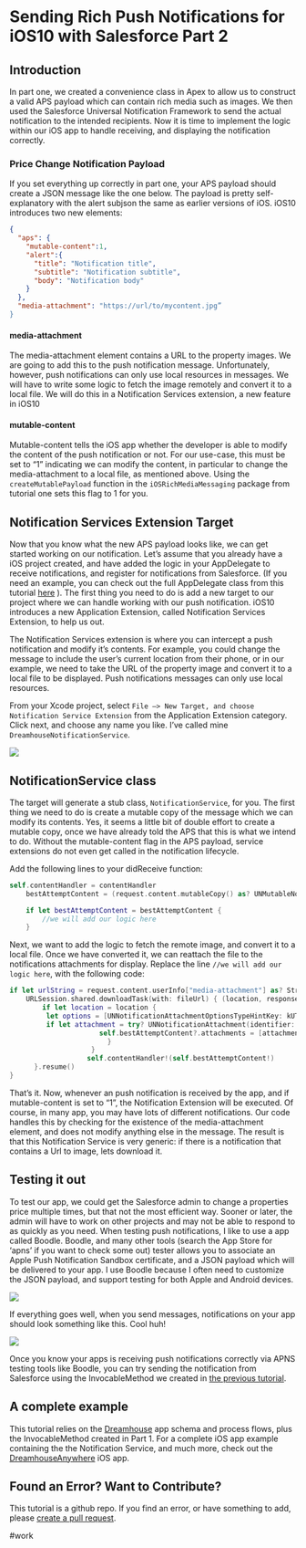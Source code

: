 # Sending Rich Push Notifications for iOS10 with Salesforce Part 2

## Introduction
In part one, we created a convenience class in Apex to allow us to construct a valid APS payload which can contain rich media such as images. We then used the Salesforce Universal Notification Framework to send the actual notification to the intended recipients. Now it is time to implement the logic within our iOS app to handle receiving, and displaying the notification correctly.

### Price Change Notification Payload
If you set everything up correctly in part one, your APS payload should create a JSON message like the one below. The payload is pretty self-explanatory with the alert subjson the same as earlier versions of iOS. iOS10 introduces two new elements:
```json
{
  "aps": {
    "mutable-content":1,
    "alert":{
      "title": "Notification title",
      "subtitle": "Notification subtitle",
      "body": "Notification body"
    }
  },
  "media-attachment": "https://url/to/mycontent.jpg”
}
```

#### media-attachment
The media-attachment element contains a URL to the property images. We are going to add this to the push notification message. Unfortunately, however, push notifications can only use local resources in messages. We will have to write some logic to fetch the image remotely and convert it to a local file. We will do this in a Notification Services extension, a new feature in iOS10

#### mutable-content
Mutable-content tells the iOS app whether the developer is able to modify the  content of the push notification or not. For our use-case, this must be set to “1” indicating we can modify the content, in particular to change the media-attachment to a local file, as mentioned above.  Using the `createMutablePayload` function in the `iOSRichMediaMessaging` package from tutorial one sets this flag to 1 for you.

## Notification Services Extension Target
Now that you know what the new APS payload looks like, we can get started working on our notification. Let’s assume that you already have a iOS project created, and have added the logic in your AppDelegate to receive notifications, and register for notifications from Salesforce. (If you need an example, you can check out the full AppDelegate class from this tutorial [here](https://github.com/quintonwall/DreamhouseAnywhere/blob/master/DreamhouseAnywhere/DreamhouseAnywhere/AppDelegate.swift) ). The first thing you need to do is add a new target to our project where we can handle working with our push notification. iOS10 introduces a new Application Extension, called Notification Services Extension, to help us out.

The Notification Services extension is where you can intercept a push notification and modify it’s contents. For example, you could change the message to include the user’s current location from their phone, or in our example, we need to take the URL  of the property image and convert it to a local file to be displayed. Push notifications messages can only use local resources.

From your Xcode project, select `File —> New Target, and choose Notification Service Extension` from the Application Extension category. Click next, and choose any name you like. I’ve called mine `DreamhouseNotificationService`.

![](https://github.com/quintonwall/salesforce-tutorials/blob/master/ios10-richmedia-push-notifications/graphics/notificationservice-target.jpg?raw=true)


## NotificationService class
The target will generate a stub class, `NotificationService`, for you.  The first thing we need to do is create a mutable copy of the message which we can modify its contents. Yes, it seems a little bit of double effort to create a mutable copy, once we have already told the APS that this is what we intend to do. Without the mutable-content flag in the APS payload, service extensions do not even get called in the notification lifecycle.

Add the following lines to your didReceive function:

```swift
self.contentHandler = contentHandler
	bestAttemptContent = (request.content.mutableCopy() as? UNMutableNotificationContent)

	if let bestAttemptContent = bestAttemptContent {
		//we will add our logic here
	}

```

Next, we want to add the logic to fetch the remote image, and convert it to a local file. Once we have converted it, we can reattach the file to the notifications attachments for display.  Replace the line `//we will add our logic here`, with the following code:

```swift
if let urlString = request.content.userInfo["media-attachment"] as? String, let fileUrl = URL(string: urlString) {
	URLSession.shared.downloadTask(with: fileUrl) { (location, response, error) in
		if let location = location {
         let options = [UNNotificationAttachmentOptionsTypeHintKey: kUTTypeJPEG]
         if let attachment = try? UNNotificationAttachment(identifier: "", url: location, options: options) {
                      self.bestAttemptContent?.attachments = [attachment]
                        }
                    }
                   self.contentHandler!(self.bestAttemptContent!)
      }.resume()
}

```

That’s it. Now, whenever an push notification is received by the app, and if mutable-content is set to “1”, the Notification Extension will be executed. Of course, in many app, you may have lots of different notifications.  Our code handles this by checking for the existence of the media-attachment element, and does not modify anything else in the message. The result is that this Notification Service is very generic: if there is a notification that contains a Url to image, lets download it.

## Testing it out
To test our app, we could get the Salesforce admin to change a properties price multiple times, but that not the most efficient way. Sooner or later, the admin will have to work on other projects and may not be able to respond to as quickly as you need. When testing push notifications, I like to use a app called Boodle. Boodle, and many other tools (search the App Store for ‘apns’ if you want to check some out)  tester allows you to associate an Apple Push Notification Sandbox certificate, and a JSON payload which will be delivered to your app.  I use Boodle because I often need to customize the JSON payload, and support testing for both Apple and Android devices.

![](https://github.com/quintonwall/salesforce-tutorials/blob/master/ios10-richmedia-push-notifications/graphics/Boodle.png?raw=true)

If everything goes well, when you send messages, notifications on your app should look something like this. Cool huh!

![](https://github.com/quintonwall/salesforce-tutorials/blob/master/ios10-richmedia-push-notifications/graphics/push-expanded.png?raw=true)

Once you know your apps is receiving push notifications correctly via APNS testing tools like Boodle, you can try sending the notification from Salesforce using the InvocableMethod we created in [the previous tutorial](https://github.com/quintonwall/salesforce-tutorials/tree/master/universal-push-notification-framework).



## A complete example
This tutorial relies on the [Dreamhouse](https//dreamhouseapp.io) app schema and process flows, plus the InvocableMethod created in Part 1. For a complete iOS app example containing the the Notification Service, and much more, check out the [DreamhouseAnywhere](https://github.com/quintonwall/DreamhouseAnywhere) iOS app.

## Found an Error? Want to Contribute?
This tutorial is a github repo. If you find an error, or have something to add, please [create a pull request](https://github.com/quintonwall/salesforce-tutorials/pulls).

#work
